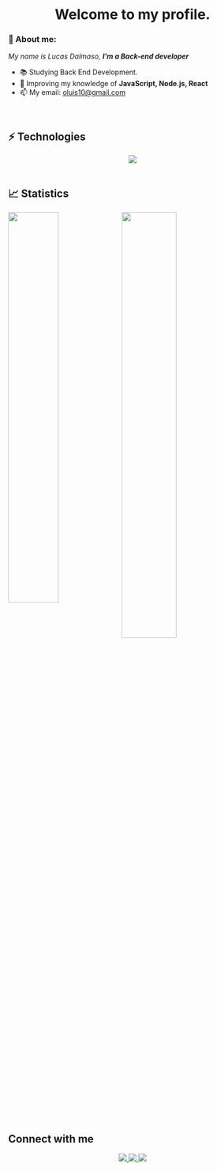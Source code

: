 <h1 align='center'> Welcome to my profile. </h1>

### 👋 About me:

<p>
  <em>
    My name is Lucas Dalmaso, <strong>I'm a Back-end developer</strong>
  </em>
</p>
 
- 📚 Studying Back End Development.
- 🚀 Improving my knowledge of <strong>JavaScript, Node.js, React</strong>
- 📫 My email: oluis10@gmail.com

<br>

## ⚡ Technologies

<div align="center">
  <img src="https://skillicons.dev/icons?i=javascript,nodejs,react,git,github"></img>
</div>
  
<br>

## 📈 Statistics

<img align="left" width="45%" src="https://github-readme-stats.vercel.app/api?username=iluiszin&show_icons=true&theme=merko"></img>

<img width="47%" src="https://github-readme-stats.vercel.app/api/top-langs/?username=iluiszin&layout=compact&theme=merko"></img>



##  Connect with me

<div align="center">
  <p>
<a href="https://www.linkedin.com/in/luisfdeveloper/"> 
	<img src="https://img.shields.io/badge/LinkedIn-0077B5?style=for-the-badge&logo=linkedin&logoColor=white" />
<a href="mailto:lucassdalmaso25@gmail.com"> 
	<img src="https://img.shields.io/badge/Gmail-D14836?style=for-the-badge&logo=gmail&logoColor=white" />
 <a/>
 <a href="https://www.instagram.com/lucas_dalmaso/"> 
	<img src="https://img.shields.io/badge/Instagram-E4405F?style=for-the-badge&logo=instagram&logoColor=white" />
 <a/><br><br>
</div>
